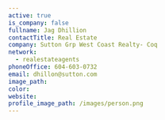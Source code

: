 ```yaml
---
active: true
is_company: false
fullname: Jag Dhillion
contactTitle: Real Estate
company: Sutton Grp West Coast Realty- Coq
network:
  - realestateagents
phoneOffice: 604-603-0732
email: dhillon@sutton.com
image_path:
color:
website:
profile_image_path: /images/person.png
---
```



